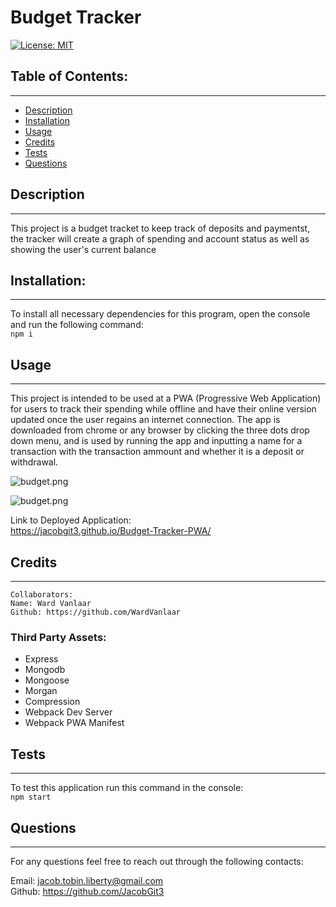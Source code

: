 
  # Budget Tracker
  [![License: MIT](https://img.shields.io/badge/License-MIT-yellow.svg)](https://opensource.org/licenses/MIT)

  ## Table of Contents:

  ---
  * [Description](#description)
  * [Installation](#installation)  
  * [Usage](#usage)  
  * [Credits](#credits)    
  * [Tests](#tests)  
  * [Questions](#questions)  

  ## Description

  ---
  This project is a budget tracket to keep track of deposits and paymentst, the tracker will create a graph of spending and account status as well as showing the user's current balance

  ## Installation:

  ---
  To install all necessary dependencies for this program,
  open the console and run the following command:  
  ```npm i```

  ## Usage

  ---
  This project is intended to be used at a PWA (Progressive Web Application) for users to track their spending while offline and have their online version updated once the user regains an internet connection. The app is downloaded from chrome or any browser by clicking the three dots drop down menu, and is used by running the app and inputting a name for a transaction with the transaction ammount and whether it is a deposit or withdrawal.

  ![budget.png](public/icons/tracker.png)

  ![budget.png](public/icons/graph.png)

  Link to Deployed Application:  
  https://jacobgit3.github.io/Budget-Tracker-PWA/

  ## Credits

  ---
  
    Collaborators:
    Name: Ward Vanlaar
    Github: https://github.com/WardVanlaar
    

  ### Third Party Assets:

  - Express
  - Mongodb
  - Mongoose
  - Morgan
  - Compression
  - Webpack Dev Server
  - Webpack PWA Manifest

  ## Tests

  ---
  To test this application run this command in the console:  
  ```npm start```

  ## Questions

  ---
  For any questions feel free to reach out through the following contacts:  

  Email: jacob.tobin.liberty@gmail.com  
  Github: https://github.com/JacobGit3  
  

